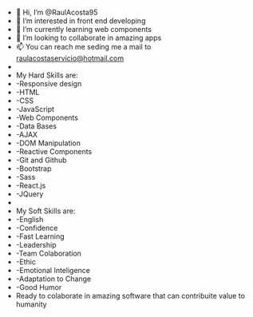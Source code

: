 - 👋 Hi, I’m @RaulAcosta95
- 👀 I’m interested in front end developing
- 🌱 I’m currently learning web components
- 💞️ I’m looking to collaborate in amazing apps
- 📫 You can reach me seding me a mail to raulacostaservicio@hotmail.com
- 
- My Hard Skills are: 
- -Responsive design
- -HTML
- -CSS
- -JavaScript
- -Web Components
- -Data Bases
- -AJAX
- -DOM Manipulation
- -Reactive Components
- -Git and Github
- -Bootstrap
- -Sass
- -React.js
- -JQuery
- 
- My Soft Skills are:
- -English
- -Confidence
- -Fast Learning
- -Leadership
- -Team Colaboration
- -Ethic
- -Emotional Inteligence
- -Adaptation to Change
- -Good Humor
- Ready to colaborate in amazing software that can contribuite value to humanity
<!---
RaulAcosta95/RaulAcosta95 is a ✨ special ✨ repository because its `README.md` (this file) appears on your GitHub profile.
You can click the Preview link to take a look at your changes.
--->
